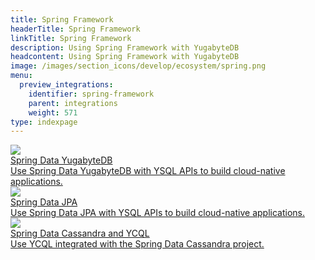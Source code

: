 ```yaml
---
title: Spring Framework
headerTitle: Spring Framework
linkTitle: Spring Framework
description: Using Spring Framework with YugabyteDB
headcontent: Using Spring Framework with YugabyteDB
image: /images/section_icons/develop/ecosystem/spring.png
menu:
  preview_integrations:
    identifier: spring-framework
    parent: integrations
    weight: 571
type: indexpage
---
```


<div class="row">

  <div class="col-12 col-md-6 col-lg-12 col-xl-6">
    <a class="section-link icon-offset" href="sdyb/">
      <div class="head">
        <img class="icon" src="/images/section_icons/develop/ecosystem/spring.png" aria-hidden="true"/>
        <div class="title">Spring Data YugabyteDB</div>
      </div>
      <div class="body">
          Use Spring Data YugabyteDB with YSQL APIs to build cloud-native applications.
      </div>
    </a>
  </div>

  <div class="col-12 col-md-6 col-lg-12 col-xl-6">
    <a class="section-link icon-offset" href="sd-jpa/">
      <div class="head">
        <img class="icon" src="/images/section_icons/develop/ecosystem/spring.png" aria-hidden="true"/>
        <div class="title">Spring Data JPA</div>
      </div>
      <div class="body">
          Use Spring Data JPA with YSQL APIs to build cloud-native applications.
      </div>
    </a>
  </div>

  <div class="col-12 col-md-6 col-lg-12 col-xl-6">
    <a class="section-link icon-offset" href="spring-cassandra/">
      <div class="head">
        <img class="icon" src="/images/section_icons/develop/ecosystem/spring.png" aria-hidden="true"/>
        <div class="title">Spring Data Cassandra and YCQL</div>
      </div>
      <div class="body">
          Use YCQL integrated with the Spring Data Cassandra project.
      </div>
    </a>
  </div>

</div>
